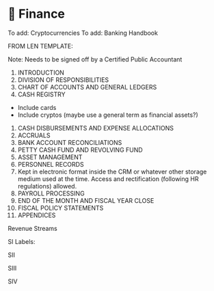 # 🚧 Finance

To add: Cryptocurrencies To add: Banking Handbook

FROM LEN TEMPLATE:

Note: Needs to be signed off by a Certified Public Accountant

1. INTRODUCTION
2. DIVISION OF RESPONSIBILITIES
3. CHART OF ACCOUNTS AND GENERAL LEDGERS
4. CASH REGISTRY

* Include cards
* Include cryptos (maybe use a general term as financial assets?)

1. CASH DISBURSEMENTS AND EXPENSE ALLOCATIONS
2. ACCRUALS
3. BANK ACCOUNT RECONCILIATIONS
4. PETTY CASH FUND AND REVOLVING FUND
5. ASSET MANAGEMENT
6. PERSONNEL RECORDS
7. Kept in electronic format inside the CRM or whatever other storage medium used at the time. Access and rectification (following HR regulations) allowed.
8. PAYROLL PROCESSING
9. END OF THE MONTH AND FISCAL YEAR CLOSE
10. FISCAL POLICY STATEMENTS
11. APPENDICES

Revenue Streams

SI Labels:

SII

SIII

SIV
